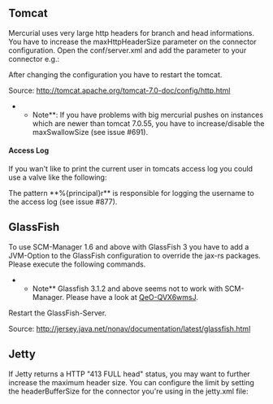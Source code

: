 Tomcat
------

Mercurial uses very large http headers for branch and head informations.
You have to increase the maxHttpHeaderSize parameter on the connector
configuration. Open the conf/server.xml and add the parameter to your
connector e.g.:

After changing the configuration you have to restart the tomcat.

Source: <http://tomcat.apache.org/tomcat-7.0-doc/config/http.html>

-   -   Note\*\*: If you have problems with big mercurial pushes on
        instances which are newer than tomcat 7.0.55, you have to
        increase/disable the maxSwallowSize (see issue \#691).

#### Access Log

If you wan\'t like to print the current user in tomcats access log you
could use a valve like the following:

The pattern \*\*%{principal}r\*\* is responsible for logging the
username to the access log (see issue \#877).

GlassFish
---------

To use SCM-Manager 1.6 and above with GlassFish 3 you have to add a
JVM-Option to the GlassFish configuration to override the jax-rs
packages. Please execute the following commands.

-   -   Note\*\* Glassfish 3.1.2 and above seems not to work with
        SCM-Manager. Please have a look at
        [QeO-QVX6wmsJ](https://groups.google.com/forum/#!searchin/scmmanager/glassfish/scmmanager/SEbuEU8H-qo/QeO-QVX6wmsJ "wikilink").

Restart the GlassFish-Server.

Source:
<http://jersey.java.net/nonav/documentation/latest/glassfish.html>

Jetty
-----

If Jetty returns a HTTP \"413 FULL head\" status, you may want to
further increase the maximum header size. You can configure the limit by
setting the headerBufferSize for the connector you\'re using in the
jetty.xml file:
